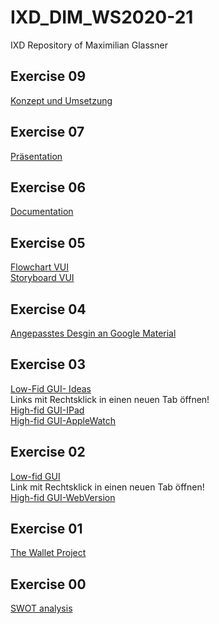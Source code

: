 # IXD_DIM_WS2020-21
IXD Repository of Maximilian Glassner

## Exercise 09
[Konzept und Umsetzung](/task9.md)
## Exercise 07
[Präsentation](/ABtest.pdf)
## Exercise 06
[Documentation](/task6.md)
## Exercise 05
[Flowchart VUI](/VUI.png) <br />
[Storyboard VUI](/storyboard_vui.jpg) <br />
## Exercise 04
[Angepasstes Desgin an Google Material](https://xd.adobe.com/view/d5ea987f-5a21-47aa-8af7-1cbdf5db0c44-80b9/)
## Exercise 03
[Low-Fid GUI- Ideas](/gui2.jpg) <br />
Links mit Rechtsklick in einen neuen Tab öffnen! <br />
[High-fid GUI-IPad](https://xd.adobe.com/view/2a35c897-11da-4cd1-8589-12529171c68f-7f66/) <br />
[High-fid GUI-AppleWatch](https://xd.adobe.com/view/01439293-c2c7-43f3-9799-acd02f449097-5410/)<br />
## Exercise 02
[Low-fid GUI](/gui.jpeg) <br />
Link mit Rechtsklick in einen neuen Tab öffnen! <br />
[High-fid GUI-WebVersion](https://xd.adobe.com/view/342483f4-6632-402c-ad3a-43804f2489fb-6177/) <br />
## Exercise 01
[The Wallet Project](/task01.pdf)

## Exercise 00 
[SWOT analysis](/swot.jpg) <br /> 
